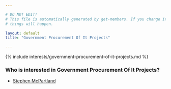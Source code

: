 ```yaml
---

# DO NOT EDIT!
# This file is automatically generated by get-members. If you change it, bad
# things will happen.

layout: default
title: "Government Procurement Of It Projects"

---
```


{% include interests/government-procurement-of-it-projects.md %}

### Who is interested in Government Procurement Of It Projects?


* [Stephen McPartland](../members/stephen-mcpartland.html)
